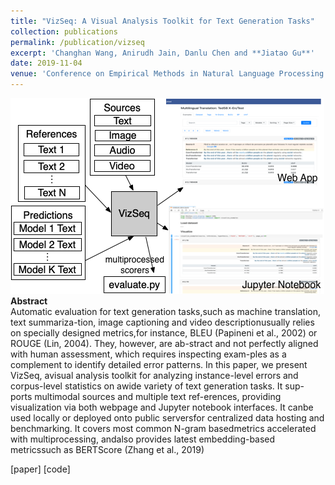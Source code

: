 ```yaml
---
title: "VizSeq: A Visual Analysis Toolkit for Text Generation Tasks"
collection: publications
permalink: /publication/vizseq
excerpt: 'Changhan Wang, Anirudh Jain, Danlu Chen and **Jiatao Gu**'
date: 2019-11-04
venue: 'Conference on Empirical Methods in Natural Language Processing (EMNLP) Demo Track'
---
```


![png](/images/vizseq_overview.png)<br>
**Abstract** <br>
Automatic evaluation for text generation tasks,such as machine translation, text summariza-tion,  image  captioning  and  video  descriptionusually  relies  on  specially  designed  metrics,for instance, BLEU (Papineni et al., 2002) or ROUGE (Lin, 2004).  They, however, are ab-stract  and  not  perfectly  aligned  with human assessment,  which  requires  inspecting  exam-ples as a complement to identify detailed error patterns.  In this paper, we present VizSeq, avisual analysis toolkit for analyzing instance-level  errors  and  corpus-level  statistics  on  awide variety of text generation tasks.  It sup-ports multimodal sources and multiple text ref-erences, providing visualization via both webpage and Jupyter notebook interfaces.  It canbe used locally or deployed onto public serversfor  centralized  data  hosting  and  benchmarking.   It  covers  most  common  N-gram  basedmetrics accelerated with multiprocessing, andalso provides latest embedding-based metricssuch as BERTScore (Zhang et al., 2019)

[paper] [code]